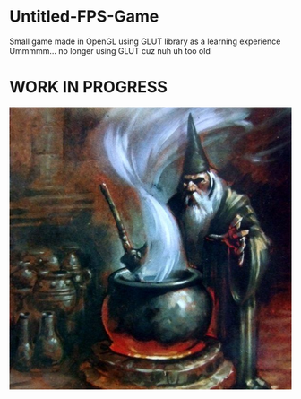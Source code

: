# Untitled-FPS-Game
Small game made in OpenGL using GLUT library as a learning experience
Ummmmm... no longer using GLUT cuz nuh uh too old
# WORK IN PROGRESS
<p align="center">
  <img src="/cooking.png" alt="work in progress">
</p>
